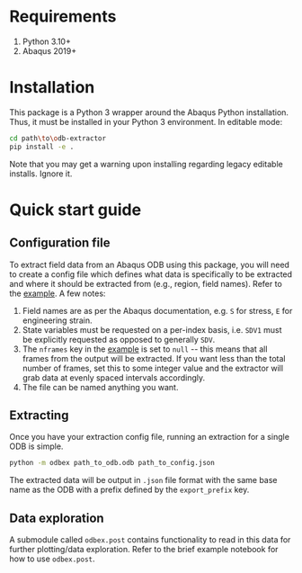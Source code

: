 # Requirements

1. Python 3.10+
2. Abaqus 2019+

# Installation

This package is a Python 3 wrapper around the Abaqus Python installation. Thus, it must be installed in your Python 3 environment. In editable mode:

```bash
cd path\to\odb-extractor
pip install -e .
```

Note that you may get a warning upon installing regarding legacy editable installs. Ignore it.

# Quick start guide

## Configuration file

To extract field data from an Abaqus ODB using this package, you will need to create a config file which defines what data is specifically to be extracted and where it should be extracted from (e.g., region, field names). Refer to the [example](example_cfg.json). A few notes:

1. Field names are as per the Abaqus documentation, e.g. `S` for stress, `E` for engineering strain. 
2. State variables must be requested on a per-index basis, i.e. `SDV1` must be explicitly requested as opposed to generally `SDV`.
3. The `nframes` key in the [example](example_cfg.json) is set to `null` -- this means that all frames from the output will be extracted. If you want less than the total number of frames, set this to some integer value and the extractor will grab data at evenly spaced intervals accordingly.
4. The file can be named anything you want.

## Extracting

Once you have your extraction config file, running an extraction for a single ODB is simple.

```bash
python -m odbex path_to_odb.odb path_to_config.json
```

The extracted data will be output in `.json` file format with the same base name as the ODB with a prefix defined by the `export_prefix` key. 

## Data exploration

A submodule called `odbex.post` contains functionality to read in this data for further plotting/data exploration. Refer to the brief example notebook for how to use `odbex.post`.